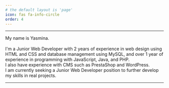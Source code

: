 ```yaml
---
# the default layout is 'page'
icon: fas fa-info-circle
order: 4
---
```

<p>
<hr>
 My name is Yasmina. <br><br>
 I'm a Junior Web Developer with 2 years of experience in web design using HTML and CSS and database management using MySQL, and over 1 year of experience in programming with JavaScript, Java, and PHP. <br>
 I also have experience with CMS such as PrestaShop and WordPress. <br>
 I am currently seeking a Junior Web Developer position to further develop my skills in real projects.
 <hr>
 </p>